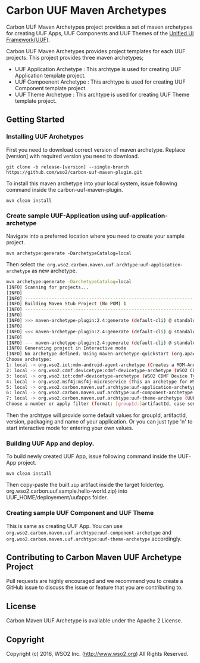 # Carbon UUF Maven Archetypes

Carbon UUF Maven Archetypes project provides a set of maven archetypes for creating UUF Apps, UUF Components and UUF Themes of the [Unified UI Framework(UUF)](https://github.com/wso2/carbon-uuf).

Carbon UUF Maven Archetypes provides project templates for each UUF projects. This project provides three maven archetypes;

* UUF Application Archetype : This archtype is used for creating UUF Application template project.
* UUF Compoenent Archetype : This archtype is used for creating UUF Component template project.
* UUF Theme Archetype : This archtype is used for creating UUF Theme template project.

## Getting Started

### Installing UUF Archetypes

First you need to download correct version of maven archetype. Replace [version] with required version you need to download. 

    git clone -b release-[version] --single-branch https://github.com/wso2/carbon-uuf-maven-plugin.git

To install this maven archetype into your local system, issue following command inside the carbon-uuf-maven-plugin.

    mvn clean install

### Create sample UUF-Application using uuf-application-archetype

Navigate into a preferred location where you need to create your sample project.
  
    mvn archetype:generate -DarchetypeCatalog=local
  
Then select `the org.wso2.carbon.maven.uuf.archtype:uuf-application-archetype` as new archetype.   

```sh
mvn archetype:generate -DarchetypeCatalog=local
[INFO] Scanning for projects...
[INFO]
[INFO] ------------------------------------------------------------------------
[INFO] Building Maven Stub Project (No POM) 1
[INFO] ------------------------------------------------------------------------
[INFO]
[INFO] >>> maven-archetype-plugin:2.4:generate (default-cli) @ standalone-pom >>>
[INFO]
[INFO] <<< maven-archetype-plugin:2.4:generate (default-cli) @ standalone-pom <<<
[INFO]
[INFO] --- maven-archetype-plugin:2.4:generate (default-cli) @ standalone-pom ---
[INFO] Generating project in Interactive mode
[INFO] No archetype defined. Using maven-archetype-quickstart (org.apache.maven.archetypes:maven-archetype-quickstart:1.0)
Choose archetype:
1: local -> org.wso2.iot:mdm-android-agent-archetype (Creates a MDM-Android agent project)
2: local -> org.wso2.cdmf.devicetype:cdmf-devicetype-archetype (WSO2 CDMF Device Type Archetype)
3: local -> org.wso2.iot:cdmf-devicetype-archetype (WSO2 CDMF Device Type Archetype)
4: local -> org.wso2.msf4j:msf4j-microservice (This an archetype for WSO2 MSF4J microservice)
5: local -> org.wso2.carbon.maven.uuf.archtype:uuf-application-archetype (UUF - Application Archetype)
6: local -> org.wso2.carbon.maven.uuf.archtype:uuf-component-archetype (UUF - Component Archetype)
7: local -> org.wso2.carbon.maven.uuf.archtype:uuf-theme-archetype (UUF - Theme Archetype)
Choose a number or apply filter (format: [groupId:]artifactId, case sensitive contains): : 5
```

Then the archtype will provide some default values for groupId, artifactId, version, packaging and name of your application.
Or you can just type 'n' to start interactive mode for entering your own values.

### Building UUF App and deploy.

To build newly created UUF App, issue following command inside the UUF-App project.

    mvn clean install

Then copy-paste the built `zip` artifact inside the target folder(eg. org.wso2.carbon.uuf.sample.hello-world.zip) into UUF_HOME/deployement/uufapps folder.

### Creating sample UUF Component and UUF Theme

This is same as creating UUF App. You can use `org.wso2.carbon.maven.uuf.archtype:uuf-component-archetype` and `org.wso2.carbon.maven.uuf.archtype:uuf-theme-archetype` accordingly.


## Contributing to Carbon Maven UUF Archetype Project

Pull requests are highly encouraged and we recommend you to create a GitHub issue to discuss the issue or feature that you are contributing to.  

## License

Carbon Maven UUF Archetype is available under the Apache 2 License.

## Copyright

Copyright (c) 2016, WSO2 Inc. (http://www.wso2.org) All Rights Reserved.
